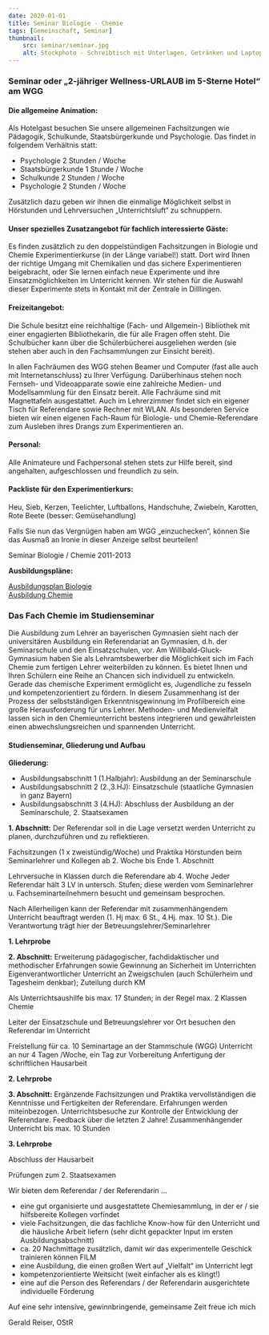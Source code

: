 ```yaml
---
date: 2020-01-01
title: Seminar Biologie - Chemie
tags: [Gemeinschaft, Seminar]
thumbnail: 
    src: seminar/seminar.jpg
    alt: Stockphoto - Schreibtisch mit Unterlagen, Getränken und Laptop
---
```


<h3>Seminar oder „2-jähriger Wellness-URLAUB im 5-Sterne Hotel“ am WGG</h3>

<h4>Die allgemeine Animation:</h4>

<p>Als Hotelgast besuchen Sie unsere allgemeinen Fachsitzungen wie Pädagogik, Schulkunde, Staatsbürgerkunde und Psychologie. Das findet in folgendem Verhältnis statt:</p>
<ul style="margin-top:0">
<li>Psychologie 2 Stunden / Woche</li>
<li>Staatsbürgerkunde 1 Stunde / Woche</li>
<li>Schulkunde 2 Stunden / Woche</li>
<li>Psychologie 2 Stunden / Woche</li>
</ul>

<p>Zusätzlich dazu geben wir ihnen die einmalige Möglichkeit selbst in Hörstunden und Lehrversuchen „Unterrichtsluft“ zu schnuppern.</p>


<h4>Unser spezielles Zusatzangebot für fachlich interessierte Gäste:</h4>
	 
<p>Es finden zusätzlich zu den doppelstündigen Fachsitzungen in Biologie und Chemie Experimentierkurse (in der Länge variabel!) statt. Dort wird Ihnen der richtige Umgang mit Chemikalien und das sichere Experimentieren beigebracht, oder Sie lernen einfach neue Experimente und ihre Einsatzmöglichkeiten im Unterricht kennen. Wir stehen für die Auswahl dieser Experimente stets in Kontakt mit der Zentrale in Dilllingen.</p>


<h4>Freizeitangebot:</h4>
<p>Die Schule besitzt eine reichhaltige (Fach- und Allgemein-) Bibliothek mit einer engagierten Bibliothekarin, die für alle Fragen offen steht. Die Schulbücher kann über die Schülerbücherei ausgeliehen werden (sie stehen aber auch in den Fachsammlungen zur Einsicht bereit).</p>
<p>In allen Fachräumen des WGG stehen Beamer und Computer (fast alle auch mit Internetanschluss) zu Ihrer Verfügung. Darüberhinaus stehen noch Fernseh- und Videoapparate sowie eine zahlreiche Medien- und Modellsammlung für den Einsatz bereit. Alle Fachräume sind mit Magnettafeln ausgestattet. Auch im Lehrerzimmer findet sich ein eigener Tisch für Referendare sowie Rechner mit WLAN. Als besonderen Service bieten wir einen eigenen Fach-Raum für Biologie- und Chemie-Referendare zum Ausleben ihres Drangs zum Experimentieren an.</p>

<h4>Personal:</h4>
<p>Alle Animateure und Fachpersonal stehen stets zur Hilfe bereit, sind angehalten, aufgeschlossen und freundlich zu sein.</p>

<h4>Packliste für den Experimentierkurs:</h4>
<p>Heu, Sieb, Kerzen, Teelichter, Luftballons, Handschuhe, Zwiebeln, Karotten, Rote Beete (besser: Gemüsehandlung)</p>

<p>Falls Sie nun das Vergnügen haben am WGG „einzuchecken“, können Sie das Ausmaß an Ironie in dieser Anzeige selbst beurteilen!</p>

<p>Seminar Biologie / Chemie 2011-2013</p>

**Ausbildungspläne:**

<p><a href="/documents/Biologie.pdf">Ausbildungsplan Biologie</a><br />
<a href="/documents/Chemie.pdf">Ausbildung Chemie</a>

<h3>Das Fach Chemie im Studienseminar</h3>

<p>Die Ausbildung zum Lehrer an bayerischen Gymnasien sieht nach der universitären Ausbildung ein Referendariat an Gymnasien, d.h. der Seminarschule und den Einsatzschulen, vor. Am Willibald-Gluck-Gymnasium haben Sie als Lehramtsbewerber die Möglichkeit sich im Fach Chemie zum fertigen Lehrer weiterbilden zu können. Es bietet Ihnen und Ihren Schülern eine Reihe an Chancen sich individuell zu entwickeln. Gerade das chemische Experiment ermöglicht es, Jugendliche zu fesseln und kompetenzorientiert zu fördern. In diesem Zusammenhang ist der Prozess der selbstständigen Erkenntnisgewinnung im Profilbereich eine große Herausforderung für uns Lehrer. Methoden- und Medienvielfalt lassen sich in den Chemieunterricht bestens integrieren und gewährleisten einen abwechslungsreichen und spannenden Unterricht.</p>

<h4>Studienseminar, Gliederung und Aufbau</h4>

**Gliederung:**
- Ausbildungsabschnitt 1 (1.Halbjahr):
Ausbildung an der Seminarschule
- Ausbildungsabschnitt 2 (2.,3.HJ):
Einsatzschule (staatliche Gymnasien in ganz Bayern)
- Ausbildungsabschnitt 3 (4.HJ):
Abschluss der Ausbildung an der Seminarschule, 2. Staatsexamen

**1. Abschnitt:**
Der Referendar soll in die Lage versetzt werden Unterricht zu planen, durchzuführen und zu reflektieren.

Fachsitzungen (1 x zweistündig/Woche) und Praktika
Hörstunden beim Seminarlehrer und Kollegen ab 2. Woche bis Ende 1. Abschnitt 

Lehrversuche in Klassen durch die Referendare ab 4. Woche 
Jeder Referendar hält 3 LV in untersch. Stufen; diese werden vom Seminarlehrer u. Fachseminarteilnehmern besucht und gemeinsam besprochen.

Nach Allerheiligen kann der Referendar mit zusammenhängendem Unterricht beauftragt werden (1. Hj max. 6 St., 4.Hj. max. 10 St.). Die Verantwortung trägt hier der Betreuungslehrer/Seminarlehrer

**1. Lehrprobe**

**2. Abschnitt:** 
Erweiterung pädagogischer, fachdidaktischer und methodischer Erfahrungen sowie Gewinnung an Sicherheit im Unterrichten
Eigenverantwortlicher Unterricht an Zweigschulen (auch Schülerheim und Tagesheim denkbar); Zuteilung durch KM

Als Unterrichtsaushilfe bis max. 17 Stunden; in der Regel max. 2 Klassen Chemie

Leiter der Einsatzschule und Betreuungslehrer vor Ort besuchen den Referendar im Unterricht

Freistellung für ca. 10 Seminartage an der Stammschule (WGG) 
Unterricht an nur 4 Tagen /Woche, ein Tag zur Vorbereitung
Anfertigung der schriftlichen Hausarbeit

**2. Lehrprobe**

**3. Abschnitt:**
Ergänzende Fachsitzungen und Praktika vervollständigen die Kenntnisse und Fertigkeiten der Referendare. Erfahrungen werden miteinbezogen. Unterrichtsbesuche zur Kontrolle der Entwicklung der Referendare. Feedback über die letzten 2 Jahre!
Zusammenhängender Unterricht bis max. 10 Stunden

**3. Lehrprobe**

Abschluss der Hausarbeit

Prüfungen zum 2. Staatsexamen



Wir bieten dem Referendar / der Referendarin …
- eine gut organisierte und ausgestattete Chemiesammlung, in der er / sie hilfsbereite Kollegen vorfindet
- viele Fachsitzungen, die das fachliche Know-how für den Unterricht und die häusliche Arbeit liefern (sehr dicht gepackter Input im ersten Ausbildungsabschnitt)
- ca. 20 Nachmittage zusätzlich, damit wir das experimentelle Geschick trainieren können FILM
- eine Ausbildung, die einen großen Wert auf „Vielfalt“ im Unterricht legt
- kompetenzorientierte Weitsicht (weit einfacher als es klingt!)
- eine auf die Person des Referendars / der Referendarin ausgerichtete individuelle Förderung

Auf eine sehr intensive, gewinnbringende, gemeinsame Zeit freue ich mich 

Gerald Reiser, OStR
</p>